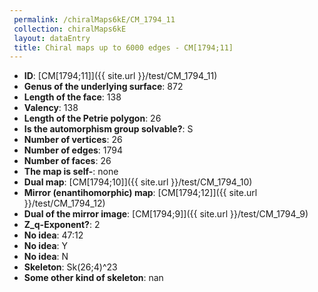 ```yaml
--- 
 permalink: /chiralMaps6kE/CM_1794_11 
 collection: chiralMaps6kE
 layout: dataEntry
 title: Chiral maps up to 6000 edges - CM[1794;11]
---
```


- **ID**: [CM[1794;11]]({{ site.url }}/test/CM_1794_11)
- **Genus of the underlying surface**: 872
- **Length of the face**: 138
- **Valency**: 138
- **Length of the Petrie polygon**: 26
- **Is the automorphism group solvable?**: S
- **Number of vertices**: 26
- **Number of edges**: 1794
- **Number of faces**: 26
- **The map is self-**: none
- **Dual map**: [CM[1794;10]]({{ site.url }}/test/CM_1794_10)
- **Mirror (enantihomorphic) map**: [CM[1794;12]]({{ site.url }}/test/CM_1794_12)
- **Dual of the mirror image**: [CM[1794;9]]({{ site.url }}/test/CM_1794_9)
- **Z_q-Exponent?**: 2
- **No idea**:  47:12
- **No idea**: Y
- **No idea**: N
- **Skeleton**: Sk(26;4)^23
- **Some other kind of skeleton**: nan
